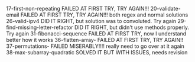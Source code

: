 17-first-non-repeating FAILED AT FIRST TRY, TRY AGAIN!!!
20-validate-email FAILED AT FIRST TRY, TRY AGAIN!!! both regex and normal solutions
26-valid-ipv4 DID IT RIGHT, but solution was to convoluted. Try again
29-find-missing-letter-refactor DID IT RIGHT, but didn't use methods properly. Try again
31-fibonacci-sequence FAILED AT FIRST TRY, now I understand better how it works
36-flatten-array- FAILED AT FIRST TRY, TRY AGAIN!!
37-permutations- FAILED MISERABLY!!!! really need to go over at it again
38-max-subarray-quadratic SOLVED IT BUT WITH ISSUES, needs revision
